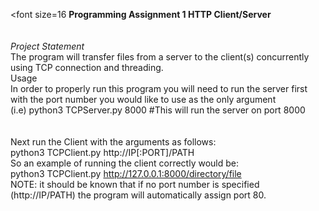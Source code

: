 <font size=16 **Programming Assignment 1 HTTP Client/Server**<br><br><br></font>
*Project Statement*<br>
The program will transfer files from a server to the client(s) concurrently using TCP connection and threading.<br>
Usage<br>
In order to properly run this program you will need to run the server first with the port number you would like to use as the only argument<br>
(i.e) python3 TCPServer.py 8000 #This will run the server on port 8000<br><br><br>
Next run the Client with the arguments as follows:<br>
  python3 TCPClient.py http://IP[:PORT]/PATH<br>
So an example of running the client correctly would be:<br>
  python3 TCPClient.py http://127.0.0.1:8000/directory/file<br>
NOTE: it should be known that if no port number is specified (http://IP/PATH) the program will automatically assign port 80.
